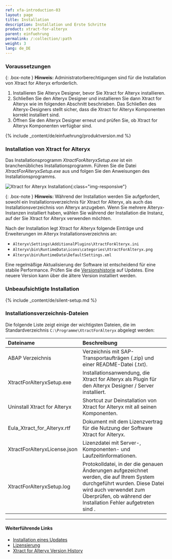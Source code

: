```yaml
---
ref: xfa-introduction-03
layout: page
title: Installation 
description: Installation und Erste Schritte
product: xtract-for-alteryx
parent: einfuehrung
permalink: /:collection/:path
weight: 3
lang: de_DE
---
```


### Voraussetzungen

{: .box-note }
**Hinweis:** Administratorberechtigungen sind für die Installation von Xtract for Alteryx erforderlich.

1. Installieren Sie Alteryx Designer, bevor Sie Xtract for Alteryx installieren.
2. Schließen Sie den Alteryx Designer und installieren Sie dann Xtract for Alteryx wie im folgenden Abschnitt beschrieben.
Das Schließen des Alteryx-Designers stellt sicher, dass die Xtract for Alteryx Komponenten korrekt installiert sind.
3. Öffnen Sie den Alteryx Designer erneut und prüfen Sie, ob Xtract for Alteryx Komponenten verfügbar sind.

{% include _content/de/einfuehrung/produktversion.md %}	

### Installation von Xtract for Alteryx

Das Installationsprogramm *XtractForAlteryxSetup.exe* ist ein branchenübliches Installationsprogramm. Führen Sie die Datei *XtractForAlteryxSetup.exe* aus und folgen Sie den Anweisungen des Installationsprogramms.<br>

![Xtract for Alteryx Installation](/img/content/xfa/xfa_install.png){:class="img-responsive"}<br>

{: .box-note }
**Hinweis:** Während der Installation werden Sie aufgefordert, sowohl ein Installationsverzeichnis für Xtract for Alteryx, als auch das Installationsverzeichnis von Alteryx anzugeben.
Wenn Sie mehrere Alteryx-Instanzen installiert haben, wählen Sie während der Installation die Instanz, auf der Sie Xtract for Alteryx verwenden möchten.

Nach der Installation legt Xtract for Alteryx folgende Einträge und Erweiterungen im Alteryx Installationsverzeichnis an:
- `Alteryx\Settings\AdditionalPlugins\XtractForAlteryx.ini`
- `Alteryx\bin\RuntimeData\icons\categories\XtractForAlteryx.png`
- `Alteryx\bin\RuntimeData\DefaultSettings.xml`

Eine regelmäßige Aktualisierung der Software ist entscheidend für eine stabile Performance. 
Prüfen Sie die [Versionshistorie](https://kb.theobald-software.com/version-history/xtract-for-alteryx-version-history) auf Updates. 
Eine neuere Version kann über die ältere Version installiert werden. 

### Unbeaufsichtigte Installation 
{% include _content/de/silent-setup.md %}	

### Installationsverzeichnis-Dateien
Die folgende Liste zeigt einige der wichtigsten Dateien, die im Standardverzeichnis `C:\Programme\XtractForAlteryx` abgelegt werden: <br>

|Dateiname | Beschreibung |
|:----|:---|
|ABAP Verzeichnis | Verzeichnis mit SAP-Transportaufträgen (.zip) und einer README-Datei (.txt).|
|XtractForAlteryxSetup.exe | Installationsanwendung, die Xtract for Alteryx als Plugin für den Alteryx Designer / Server installiert. |
|Uninstall Xtract for Alteryx | Shortcut zur Deinstallation von Xtract for Alteryx mit all seinen Komponenten.|
|Eula_Xtract_for_Alteryx.rtf |Dokument mit dem Lizenzvertrag für die Nutzung der Software Xtract for Alteryx.  |
|XtractForAlteryxLicense.json| Lizenzdatei mit Server-, Komponenten- und Laufzeitinformationen.|
|XtractForAlteryxSetup.log| Protokolldatei, in der die genauen Änderungen aufgezeichnet werden, die auf Ihrem System durchgeführt wurden. Diese Datei wird auch verwendet zum Überprüfen, ob während der Installation Fehler aufgetreten sind .|


****
#### Weiterführende Links
- [Installation eines Updates](./update)
- [Lizensierung](./lizensierung)
- [Xtract for Alteryx Version History](https://kb.theobald-software.com/version-history/xtract-for-alteryx-version-history)
